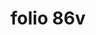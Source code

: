 ---
layout: edition
title: folio 86v
manuscript: Florence, Biblioteca Marucelliana, Carte Rajna XIX.15
sigla: R
iip: r086v.tif
milestone: 172
---